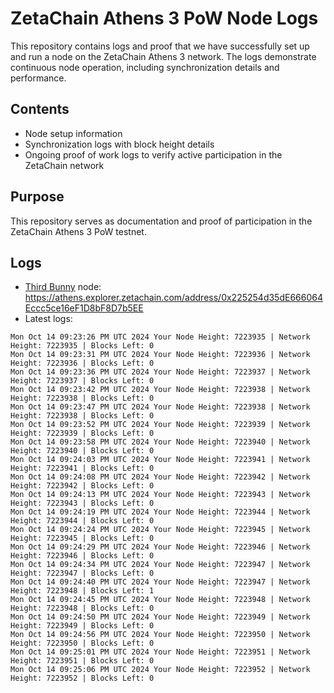 # ZetaChain Athens 3 PoW Node Logs
This repository contains logs and proof that we have successfully set up and run a node on the ZetaChain Athens 3 network. The logs demonstrate continuous node operation, including synchronization details and performance.

## Contents
- Node setup information
- Synchronization logs with block height details
- Ongoing proof of work logs to verify active participation in the ZetaChain network

## Purpose
This repository serves as documentation and proof of participation in the ZetaChain Athens 3 PoW testnet.

## Logs

- [Third Bunny](https://thirdbunny.xyz/) node: https://athens.explorer.zetachain.com/address/0x225254d35dE666064Eccc5ce16eF1D8bF8D7b5EE
- Latest logs:
```
Mon Oct 14 09:23:26 PM UTC 2024 Your Node Height: 7223935 | Network Height: 7223935 | Blocks Left: 0
Mon Oct 14 09:23:31 PM UTC 2024 Your Node Height: 7223936 | Network Height: 7223936 | Blocks Left: 0
Mon Oct 14 09:23:36 PM UTC 2024 Your Node Height: 7223937 | Network Height: 7223937 | Blocks Left: 0
Mon Oct 14 09:23:42 PM UTC 2024 Your Node Height: 7223938 | Network Height: 7223938 | Blocks Left: 0
Mon Oct 14 09:23:47 PM UTC 2024 Your Node Height: 7223938 | Network Height: 7223938 | Blocks Left: 0
Mon Oct 14 09:23:52 PM UTC 2024 Your Node Height: 7223939 | Network Height: 7223939 | Blocks Left: 0
Mon Oct 14 09:23:58 PM UTC 2024 Your Node Height: 7223940 | Network Height: 7223940 | Blocks Left: 0
Mon Oct 14 09:24:03 PM UTC 2024 Your Node Height: 7223941 | Network Height: 7223941 | Blocks Left: 0
Mon Oct 14 09:24:08 PM UTC 2024 Your Node Height: 7223942 | Network Height: 7223942 | Blocks Left: 0
Mon Oct 14 09:24:13 PM UTC 2024 Your Node Height: 7223943 | Network Height: 7223943 | Blocks Left: 0
Mon Oct 14 09:24:19 PM UTC 2024 Your Node Height: 7223944 | Network Height: 7223944 | Blocks Left: 0
Mon Oct 14 09:24:24 PM UTC 2024 Your Node Height: 7223945 | Network Height: 7223945 | Blocks Left: 0
Mon Oct 14 09:24:29 PM UTC 2024 Your Node Height: 7223946 | Network Height: 7223946 | Blocks Left: 0
Mon Oct 14 09:24:34 PM UTC 2024 Your Node Height: 7223947 | Network Height: 7223947 | Blocks Left: 0
Mon Oct 14 09:24:40 PM UTC 2024 Your Node Height: 7223947 | Network Height: 7223948 | Blocks Left: 1
Mon Oct 14 09:24:45 PM UTC 2024 Your Node Height: 7223948 | Network Height: 7223948 | Blocks Left: 0
Mon Oct 14 09:24:50 PM UTC 2024 Your Node Height: 7223949 | Network Height: 7223949 | Blocks Left: 0
Mon Oct 14 09:24:56 PM UTC 2024 Your Node Height: 7223950 | Network Height: 7223950 | Blocks Left: 0
Mon Oct 14 09:25:01 PM UTC 2024 Your Node Height: 7223951 | Network Height: 7223951 | Blocks Left: 0
Mon Oct 14 09:25:06 PM UTC 2024 Your Node Height: 7223952 | Network Height: 7223952 | Blocks Left: 0
```
